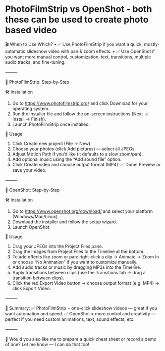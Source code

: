 # PhotoFilmStrip vs OpenShot - both these can be used to create photo based video

🎬 When to Use Which?
	•	✅ Use PhotoFilmStrip if you want a quick, mostly-automatic slideshow video with pan & zoom effects.
	•	✅ Use OpenShot if you want more manual control, customization, text, transitions, multiple audio tracks, and fine-tuning.

⸻

📸 PhotoFilmStrip: Step-by-Step

🛠️ Installation

1. Go to https://www.photofilmstrip.org/ and click Download for your operating system.
2. Run the installer file and follow the on-screen instructions (Next → Install → Finish).
3. Launch PhotoFilmStrip once installed.

🎥 Usage

1. Click Create new project (File → New).
2. Choose your photos (click Add pictures) — select all JPEGs.
3. Adjust Motion Path if you’d like (it defaults to a slow zoom/pan).
4. Add optional music using the “Add sound file” option.
5. Click Create video and choose output format (MP4).
✅ Done! Preview or save your video.

⸻

🎥 OpenShot: Step-by-Step

🛠️ Installation

1. Go to https://www.openshot.org/download/ and select your platform (Windows/Mac/Linux).
2. Download the installer and follow the setup wizard.
3. Launch OpenShot.

🎥 Usage

1. Drag your JPEGs into the Project Files pane.
2. Drag the images from Project Files to the Timeline at the bottom.
3. To add effects like zoom or pan: right-click a clip → Animate → Zoom In or choose “No Animation” if you want to customize manually.
4. Add audio tracks or music by dragging MP3s into the Timeline.
5. Apply transitions between clips (use the Transitions tab → drag a transition between clips).
6. Click the red Export Video button → choose output format (e.g. MP4) → click Export Video.

⸻

🎯 Summary:
✅ PhotoFilmStrip = one-click slideshow videos — great if you want automation and speed.
✅ OpenShot = more control and creativity — perfect if you need custom animations, text, sound effects, etc.

⸻

💭 Would you also like me to prepare a quick cheat sheet or record a demo of one? Let me know — I can do that too!
